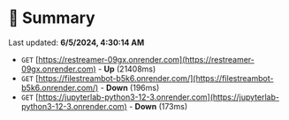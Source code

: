 # 📖 Summary
Last updated: **6/5/2024, 4:30:14 AM**

- `GET` [https://restreamer-09gx.onrender.com](https://restreamer-09gx.onrender.com) - **Up** (21408ms)
- `GET` [https://filestreambot-b5k6.onrender.com/](https://filestreambot-b5k6.onrender.com/) - **Down** (196ms)
- `GET` [https://jupyterlab-python3-12-3.onrender.com](https://jupyterlab-python3-12-3.onrender.com) - **Down** (173ms)

